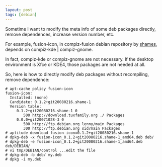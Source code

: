 ```yaml
---
layout: post
tags: [debian]
---
```

Sometime I want to modify the meta info of some deb packages directly, remove
dependences, increase version number, etc.

For example, fusion-icon, in compiz-fusion debian repository by [shames][],
depends on compiz-kde | compiz-gnome.

  [shames]: http://download.tuxfamily.org/shames/debian-lenny/desktopfx/unstable/

In fact, compiz-kde or compiz-gnome are not necessary. If the desktop
environment is Xfce or KDE4, those packages are not needed at all.

So, here is how to directly modify deb packages without recompiling, remove
dependence:

    # apt-cache policy fusion-icon
    fusion-icon:
      Installed: (none)
      Candidate: 0.1.2+git20080216.shame-1
      Version table:
         0.1.2+git20080216.shame-1 0
            500 http://download.tuxfamily.org ./ Packages
         0.0.0+git20071028-3 0
            500 http://ftp.debian.org lenny/main Packages
            300 http://ftp.debian.org sid/main Packages
    # aptitude download fusion-icon=0.1.2+git20080216.shame-1
    # dpkg-deb -x fusion-icon_0.1.2+git20080216.shame-1_amd64.deb deb/
    # dpkg-deb -e fusion-icon_0.1.2+git20080216.shame-1_amd64.deb deb/DEBIAN/
    # vi tmp/DEBIAN/control ...edit the file
    # dpkg-deb -b deb/ my.deb
    # dpkg -i my.deb
